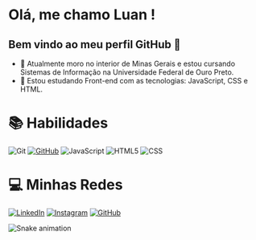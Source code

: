 # Olá, me chamo Luan ! 
## Bem vindo ao meu perfil GitHub 👋

- 🌱 Atualmente moro no interior de Minas Gerais e estou cursando Sistemas de Informação na Universidade Federal de Ouro Preto.
- 🔭 Estou estudando Front-end com as tecnologias: JavaScript, CSS e HTML.

# 📚 Habilidades
![Git](https://img.shields.io/badge/GIT-E44C30?style=for-the-badge&logo=git&logoColor=white)
[![GitHub](https://img.shields.io/badge/GitHub-100000?style=for-the-badge&logo=github&logoColor=white)](https://github.com/luandio)
![JavaScript](https://camo.githubusercontent.com/84372c7d2f1a7308844360ecad82d49b3f6cbc068a0c5e31aeea6ca5344b77ba/68747470733a2f2f696d672e736869656c64732e696f2f62616467652f4a6176615363726970742d4637444631453f7374796c653d666f722d7468652d6261646765266c6f676f3d6a617661736372697074266c6f676f436f6c6f723d626c61636b)
![HTML5](https://camo.githubusercontent.com/bfe6a48836e87b13a16f1f56f88fee428475c2ac29247992ec9b8bcc7154f881/68747470733a2f2f696d672e736869656c64732e696f2f62616467652f48544d4c352d4533344632363f7374796c653d666f722d7468652d6261646765266c6f676f3d68746d6c35266c6f676f436f6c6f723d7768697465)
![CSS](https://camo.githubusercontent.com/472c222e8f240a48ae51cd9b082a1b857be809dcd851a25150890c2da50c13a5/68747470733a2f2f696d672e736869656c64732e696f2f62616467652f435353332d3135373242363f7374796c653d666f722d7468652d6261646765266c6f676f3d63737333266c6f676f436f6c6f723d7768697465)


# 💻 Minhas Redes
[![LinkedIn](https://img.shields.io/badge/LinkedIn-0077B5?style=for-the-badge&logo=linkedin&logoColor=white)](https://www.linkedin.com/in/luan-pais-4bb3122b5/) 
[![Instagram](https://img.shields.io/badge/-Instagram-%23E4405F?style=for-the-badge&logo=instagram&logoColor=white)](https://www.instagram.com/luan__hnp/)
[![GitHub](https://img.shields.io/badge/GitHub-100000?style=for-the-badge&logo=github&logoColor=white)](https://github.com/luanpais)


![Snake animation](https://github.com/luanpais/luanpais/blob/output/github-contribution-grid-snake.svg)
